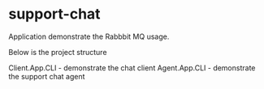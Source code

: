 # support-chat
Application demonstrate the Rabbbit MQ usage.

Below is the project structure

Client.App.CLI - demonstrate the chat client
Agent.App.CLI - demonstrate the support chat agent



